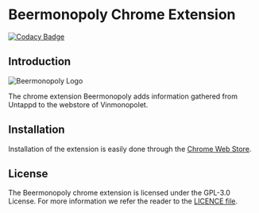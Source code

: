 # Beermonopoly Chrome Extension

[![Codacy Badge](https://app.codacy.com/project/badge/Grade/ff0ebad6bed34928930abeff3493d62a)](https://www.codacy.com/gh/haavardnk/beermonopoly-chrome/dashboard?utm_source=github.com&utm_medium=referral&utm_content=haavardnk/beermonopoly-chrome&utm_campaign=Badge_Grade)

## Introduction

![Beermonopoly Logo](https://i.imgur.com/MHce8RD.png)

The chrome extension Beermonopoly adds information gathered from Untappd to the webstore of Vinmonopolet.

## Installation

Installation of the extension is easily done through the [Chrome Web Store](https://chrome.google.com/webstore/detail/beermonopoly/dfajjomebnpadnigjockaihaofphflcj).

## License

The Beermonopoly chrome extension is licensed under the GPL-3.0 License. For more information we refer the reader to the [LICENCE file](https://github.com/haavardnk/beermonopoly-chrome/blob/main/LICENSE).
